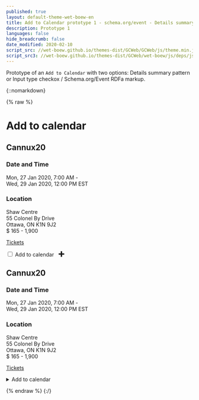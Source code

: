 ```yaml
---
published: true
layout: default-theme-wet-boew-en
title: Add to Calendar prototype 1 - schema.org/event - Details summary or Input type checkbox
description: Prototype 1
languages: false
hide_breadcrumb: false
date_modified: 2020-02-10
script_src: //wet-boew.github.io/themes-dist/GCWeb/GCWeb/js/theme.min.js
script_src3: //wet-boew.github.io/themes-dist/GCWeb/wet-boew/js/deps/jsonpointer.js
---
```


Prototype of an ```Add to Calendar``` with two options: Details summary pattern  or Input type checkox / Schema.org/Event RDFa markup.


{::nomarkdown}

{% raw %}

<div class="wb-prettify all-pre linenums"></div>
<link rel="stylesheet" href="path/to/font-awesome/css/font-awesome.min.css">
<style>
input[type="checkbox"] + .wb-addcal {
    border-bottom-left-radius: 0;
    border-bottom-right-radius: 0;
}
input[type="checkbox"] + .wb-addcal + ul {
    border: 1px solid #dee2e6 !important;
    padding: 15px;
    border-radius: 3px;
    border-top-left-radius: 3px;
    border-top-left-radius: 0;
    display: none;
}
input[type="checkbox"]:checked + .wb-addcal + ul {
    display: block;
}
input[type="checkbox"] + .wb-addcal::after {
    font-size: 30px;
    line-height: 0;
    margin-left: 10px;
    top: 2.5px;
    position: relative;
    font-weight: bold;
    content: "+";
}
input[type="checkbox"]:checked + .wb-addcal::after {
    content: "–";
}

.max-content {
    display: inline-block;
    position: relative;
}

/* Overlay default style */
[role=listbox] {
	min-width: 230px;
	background: white;
	border: 1px solid #ccc;
	list-style: none;
	margin: 0;
	padding: 0;
	position: absolute;
	top: 1.7em;
	z-index: 9999;
	/* Note about z-index

	Ideally it should be set to 1, but the <footer id="wb-info"> has a z-index set to 5,
	 */
}

/* Active state style */
[role=option][aria-selected=true] {
	background: rgb(139, 189, 225);
}
[role=option]:hover {
	cursor: default;
}





</style>

<h1 property="name" id="wb-cont">Add to calendar</h1>
<div class="container">
	<div class="row">
		<section class="col-md-6">
			<div vocab="http://schema.org/" class="event-wrapper" typeof="Event">
				<div class="event-title" property="name"><h2>Cannux20</h2></div>
				<h3>Date and Time</h3>
				<div class="event-date" property="startDate" content="2020-01-27T12:00:00Z">Mon, 27 Jan 2020, 7:00 AM - </div>
				<div class="event-date" property="endDate" content="2020-01-29T17:00:00Z">Wed, 29 Jan 2020, 12:00 PM EST</div>
				<h3>Location</h3>
				<div class="event-venue" property="location" typeof="Place">
					<span property="name">Shaw Centre</span>
					<div class="address" property="address" typeof="PostalAddress">
						<span property="streetAddress">55 Colonel By Drive</span><br>
						<span property="addressLocality">Ottawa</span>,
						<span property="addressRegion">ON</span>
						<span property="postalCode">K1N 9J2</span>
					</div>
				</div>
				<!--<div class="event-time">7:00 AM</div>-->
				<div property="offers" typeof="Offer" class="mrgn-bttm-md">
					<div class="event-price">
						<meta property="priceCurrency" content="CND" />$
						<meta property="price" content="165.00-1900.00" />165 - 1,900
					</div>
					<p><a property="url" href="https://www.eventbrite.ca/e/cannexus20-regular-registration-62525190528?aff=ebdssbdestsearch">Tickets</a></p>
				</div>
				<input type="checkbox" id="wb-addcal-1" class="wb-inv">
				<label for="wb-addcal-1" class="btn btn-default wb-addcal">Add to calendar</label>
				<ul class="list-unstyled mrgn-bttm-0">
					<li><a href="https://www.google.com/calendar/render?action=TEMPLATE&text=Cannexus20&dates=20200127T120000Z/20200129T170000Z&details=Get%20on%20the%20front%20page%20of%20HN,%20then%20prepare%20for%20world%20domination.&location=Shaw%20Centre%2055%20Colonel%20By%20Dr,%20Ottawa,%20ON%20K1N%209J2&sprop=&sprop=name"><span class="fab fa-google mrgn-rght-md"></span>Google<span class="sr-only"> calendar</span></a></li>
					<li><a href="data:text/calendar;charset=utf8,BEGIN:VCALENDAR%0AVERSION:2.0%0ABEGIN:VEVENT%0AURL:http://carlsednaoui.github.io/add-to-calendar-buttons/example.html%0ADTSTART:20200127T120000Z %0ADTEND:20200127T170000Z%0ASUMMARY:Cannux20%0ADESCRIPTION: We%20offer%20a%20variety%20of%20packages%20at%20very%20competitive%20rates.%20Both%203-day%20and%201-day%20packages%20are%20available.%20Take%20advantage%20of%20special%20rates%20for%20presenters,%20members%20of%20supporting%20organizations,%20students%20and%20groups.%0ALOCATION:Shaw%20Centre%2055%20Colonel%20By%20Dr,%20Ottawa,%20ON%20K1N%209J2%0AEND:VEVENT%0AEND:VCALENDAR"><span class="fab fa-apple mrgn-rght-md"></span>Apple<span class="sr-only"> calendar</span></a></li>
					<li><a href="data:text/calendar;charset=utf8,BEGIN:VCALENDAR%0AVERSION:2.0%0ABEGIN:VEVENT%0AURL:http://carlsednaoui.github.io/add-to-calendar-buttons/example.html%0ADTSTART:20200127T120000Z %0ADTEND:20200127T170000Z%0ASUMMARY:Cannux20%0ADESCRIPTION: We%20offer%20a%20variety%20of%20packages%20at%20very%20competitive%20rates.%20Both%203-day%20and%201-day%20packages%20are%20available.%20Take%20advantage%20of%20special%20rates%20for%20presenters,%20members%20of%20supporting%20organizations,%20students%20and%20groups.%0ALOCATION:Shaw%20Centre%2055%20Colonel%20By%20Dr,%20Ottawa,%20ON%20K1N%209J2%0AEND:VEVENT%0AEND:VCALENDAR"><span class="fa fa-calendar mrgn-rght-md"></span>Other<span class="sr-only"> calendar</span></a></li>
				</ul>
			</div>
		</section>
		<section class="col-md-6">
		<div vocab="http://schema.org/" class="event-wrapper" typeof="Event">
			<div class="event-title" property="name">
				<h2>Cannux20</h2>
			</div>
			<h3>Date and Time</h3>
			<div class="event-date" property="startDate" content="2020-01-27T12:00:00Z">Mon, 27 Jan 2020, 7:00 AM - </div>
			<div class="event-date" property="endDate" content="2020-01-29T17:00:00Z">Wed, 29 Jan 2020, 12:00 PM EST</div>
			<h3>Location</h3>
				<div class="event-venue" property="location" typeof="Place">
					<span property="name">Shaw Centre</span>
					<div class="address" property="address" typeof="PostalAddress">
						<span property="streetAddress">55 Colonel By Drive</span><br>
						<span property="addressLocality">Ottawa</span>,
						<span property="addressRegion">ON</span>
						<span property="postalCode">K1N 9J2</span>
					</div>
				</div>
				<!--<div class="event-time">7:00 AM</div>-->
				<div property="offers" typeof="Offer" class="mrgn-bttm-md">
					<div class="event-price">
						<meta property="priceCurrency" content="CND" />$
						<meta property="price" content="165.00-1900.00" />165 - 1,900
					</div>
					<p><a property="url" href="https://www.eventbrite.ca/e/cannexus20-regular-registration-62525190528?aff=ebdssbdestsearch">Tickets</a></p>
				</div>
				<details>
					<summary>Add to calendar</summary>
					<ul class="list-unstyled mrgn-bttm-0">
						<li><a href="https://www.google.com/calendar/render?action=TEMPLATE&text=Cannexus20&dates=20200127T120000Z/20200129T170000Z&details=Get%20on%20the%20front%20page%20of%20HN,%20then%20prepare%20for%20world%20domination.&location=Shaw%20Centre%2055%20Colonel%20By%20Dr,%20Ottawa,%20ON%20K1N%209J2&sprop=&sprop=name"><span class="fab fa-google mrgn-rght-md"></span>Google<span class="sr-only"> calendar</span></a></li>
						<li><a href="data:text/calendar;charset=utf8,BEGIN:VCALENDAR%0AVERSION:2.0%0ABEGIN:VEVENT%0AURL:http://carlsednaoui.github.io/add-to-calendar-buttons/example.html%0ADTSTART:20200127T120000Z %0ADTEND:20200127T170000Z%0ASUMMARY:Cannux20%0ADESCRIPTION: We%20offer%20a%20variety%20of%20packages%20at%20very%20competitive%20rates.%20Both%203-day%20and%201-day%20packages%20are%20available.%20Take%20advantage%20of%20special%20rates%20for%20presenters,%20members%20of%20supporting%20organizations,%20students%20and%20groups.%0ALOCATION:Shaw%20Centre%2055%20Colonel%20By%20Dr,%20Ottawa,%20ON%20K1N%209J2%0AEND:VEVENT%0AEND:VCALENDAR"><span class="fab fa-apple mrgn-rght-md"></span>Apple<span class="sr-only"> calendar</span></a></li>
						<li><a href="data:text/calendar;charset=utf8,BEGIN:VCALENDAR%0AVERSION:2.0%0ABEGIN:VEVENT%0AURL:http://carlsednaoui.github.io/add-to-calendar-buttons/example.html%0ADTSTART:20200127T120000Z %0ADTEND:20200127T170000Z%0ASUMMARY:Cannux20%0ADESCRIPTION: We%20offer%20a%20variety%20of%20packages%20at%20very%20competitive%20rates.%20Both%203-day%20and%201-day%20packages%20are%20available.%20Take%20advantage%20of%20special%20rates%20for%20presenters,%20members%20of%20supporting%20organizations,%20students%20and%20groups.%0ALOCATION:Shaw%20Centre%2055%20Colonel%20By%20Dr,%20Ottawa,%20ON%20K1N%209J2%0AEND:VEVENT%0AEND:VCALENDAR"><span class="fa fa-calendar mrgn-rght-md"></span>Other<span class="sr-only"> calendar</span></a></li>
					</ul>
				</details>
			</div>
		</section>
	</div>
</div>

{% endraw %}
{:/}
